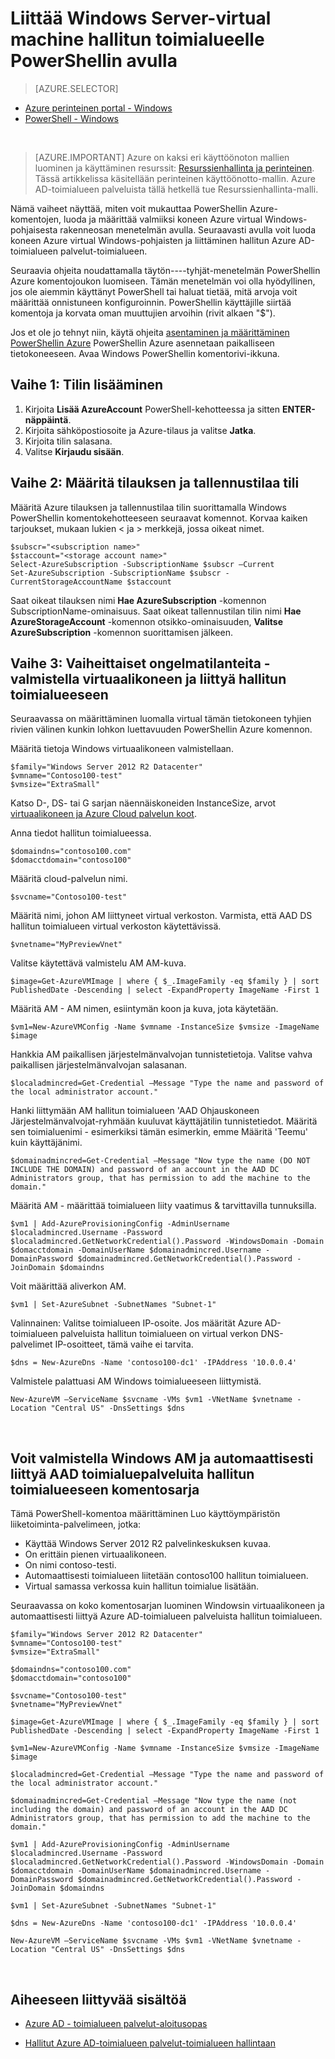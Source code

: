 <properties
    pageTitle="Azure Active Directory-toimialuepalveluista: Hallinnan oppaan | Microsoft Azure"
    description="Liittää Windowsin virtual koneen hallitun toimialueelle PowerShellin Azure ja perinteinen käyttöönotto-mallin avulla."
    services="active-directory-ds"
    documentationCenter=""
    authors="mahesh-unnikrishnan"
    manager="stevenpo"
    editor="curtand"/>

<tags
    ms.service="active-directory-ds"
    ms.workload="identity"
    ms.tgt_pltfrm="na"
    ms.devlang="na"
    ms.topic="article"
    ms.date="10/01/2016"
    ms.author="maheshu"/>


# <a name="join-a-windows-server-virtual-machine-to-a-managed-domain-using-powershell"></a>Liittää Windows Server-virtual machine hallitun toimialueelle PowerShellin avulla

> [AZURE.SELECTOR]
- [Azure perinteinen portal - Windows](active-directory-ds-admin-guide-join-windows-vm.md)
- [PowerShell - Windows](active-directory-ds-admin-guide-join-windows-vm-classic-powershell.md)

<br>

> [AZURE.IMPORTANT] Azure on kaksi eri käyttöönoton mallien luominen ja käyttäminen resurssit: [Resurssienhallinta ja perinteinen](../resource-manager-deployment-model.md). Tässä artikkelissa käsitellään perinteinen käyttöönotto-mallin. Azure AD-toimialueen palveluista tällä hetkellä tue Resurssienhallinta-malli.

Nämä vaiheet näyttää, miten voit mukauttaa PowerShellin Azure-komentojen, luoda ja määrittää valmiiksi koneen Azure virtual Windows-pohjaisesta rakenneosan menetelmän avulla. Seuraavasti avulla voit luoda koneen Azure virtual Windows-pohjaisten ja liittäminen hallitun Azure AD-toimialueen palvelut-toimialueen.

Seuraavia ohjeita noudattamalla täytön----tyhjät-menetelmän PowerShellin Azure komentojoukon luomiseen. Tämän menetelmän voi olla hyödyllinen, jos ole aiemmin käyttänyt PowerShell tai haluat tietää, mitä arvoja voit määrittää onnistuneen konfiguroinnin. PowerShellin käyttäjille siirtää komentoja ja korvata oman muuttujien arvoihin (rivit alkaen "$").

Jos et ole jo tehnyt niin, käytä ohjeita [asentaminen ja määrittäminen PowerShellin Azure](../powershell-install-configure.md) PowerShellin Azure asennetaan paikalliseen tietokoneeseen. Avaa Windows PowerShellin komentorivi-ikkuna.

## <a name="step-1-add-your-account"></a>Vaihe 1: Tilin lisääminen

1. Kirjoita **Lisää AzureAccount** PowerShell-kehotteessa ja sitten **ENTER-näppäintä**.
2. Kirjoita sähköpostiosoite ja Azure-tilaus ja valitse **Jatka**.
3. Kirjoita tilin salasana.
4. Valitse **Kirjaudu sisään**.

## <a name="step-2-set-your-subscription-and-storage-account"></a>Vaihe 2: Määritä tilauksen ja tallennustilaa tili

Määritä Azure tilauksen ja tallennustilaa tilin suorittamalla Windows PowerShellin komentokehotteeseen seuraavat komennot. Korvaa kaiken tarjoukset, mukaan lukien < ja > merkkejä, jossa oikeat nimet.

    $subscr="<subscription name>"
    $staccount="<storage account name>"
    Select-AzureSubscription -SubscriptionName $subscr –Current
    Set-AzureSubscription -SubscriptionName $subscr -CurrentStorageAccountName $staccount

Saat oikeat tilauksen nimi **Hae AzureSubscription** -komennon SubscriptionName-ominaisuus. Saat oikeat tallennustilan tilin nimi **Hae AzureStorageAccount** -komennon otsikko-ominaisuuden, **Valitse AzureSubscription** -komennon suorittamisen jälkeen.


## <a name="step-3-step-by-step-walkthrough---provision-the-virtual-machine-and-join-it-to-the-managed-domain"></a>Vaihe 3: Vaiheittaiset ongelmatilanteita - valmistella virtuaalikoneen ja liittyä hallitun toimialueeseen
Seuraavassa on määrittäminen luomalla virtual tämän tietokoneen tyhjien rivien välinen kunkin lohkon luettavuuden PowerShellin Azure komennon.

Määritä tietoja Windows virtuaalikoneen valmistellaan.

    $family="Windows Server 2012 R2 Datacenter"
    $vmname="Contoso100-test"
    $vmsize="ExtraSmall"

Katso D-, DS- tai G sarjan näennäiskoneiden InstanceSize, arvot [virtuaalikoneen ja Azure Cloud palvelun koot](https://msdn.microsoft.com/library/azure/dn197896.aspx).

Anna tiedot hallitun toimialueessa.

    $domaindns="contoso100.com"
    $domacctdomain="contoso100"

Määritä cloud-palvelun nimi.

    $svcname="Contoso100-test"

Määritä nimi, johon AM liittyneet virtual verkoston. Varmista, että AAD DS hallitun toimialueen virtual verkoston käytettävissä.

    $vnetname="MyPreviewVnet"

Valitse käytettävä valmistelu AM AM-kuva.

    $image=Get-AzureVMImage | where { $_.ImageFamily -eq $family } | sort PublishedDate -Descending | select -ExpandProperty ImageName -First 1

Määritä AM - AM nimen, esiintymän koon ja kuva, jota käytetään.

    $vm1=New-AzureVMConfig -Name $vmname -InstanceSize $vmsize -ImageName $image

Hankkia AM paikallisen järjestelmänvalvojan tunnistetietoja. Valitse vahva paikallisen järjestelmänvalvojan salasanan.

    $localadmincred=Get-Credential –Message "Type the name and password of the local administrator account."

Hanki liittymään AM hallitun toimialueen 'AAD Ohjauskoneen Järjestelmänvalvojat-ryhmään kuuluvat käyttäjätilin tunnistetiedot. Määritä sen toimialuenimi - esimerkiksi tämän esimerkin, emme Määritä 'Teemu' kuin käyttäjänimi.

    $domainadmincred=Get-Credential –Message "Now type the name (DO NOT INCLUDE THE DOMAIN) and password of an account in the AAD DC Administrators group, that has permission to add the machine to the domain."

Määritä AM - määrittää toimialueen liity vaatimus & tarvittavilla tunnuksilla.

    $vm1 | Add-AzureProvisioningConfig -AdminUsername $localadmincred.Username -Password $localadmincred.GetNetworkCredential().Password -WindowsDomain -Domain $domacctdomain -DomainUserName $domainadmincred.Username -DomainPassword $domainadmincred.GetNetworkCredential().Password -JoinDomain $domaindns

Voit määrittää aliverkon AM.

    $vm1 | Set-AzureSubnet -SubnetNames "Subnet-1"

Valinnainen: Valitse toimialueen IP-osoite. Jos määrität Azure AD-toimialueen palveluista hallitun toimialueen on virtual verkon DNS-palvelimet IP-osoitteet, tämä vaihe ei tarvita.

    $dns = New-AzureDns -Name 'contoso100-dc1' -IPAddress '10.0.0.4'

Valmistele palattuasi AM Windows toimialueeseen liittymistä.

    New-AzureVM –ServiceName $svcname -VMs $vm1 -VNetName $vnetname -Location "Central US" -DnsSettings $dns

<br>

## <a name="script-to-provision-a-windows-vm-and-automatically-join-it-to-an-aad-domain-services-managed-domain"></a>Voit valmistella Windows AM ja automaattisesti liittyä AAD toimialuepalveluita hallitun toimialueeseen komentosarja
Tämä PowerShell-komentoa määrittäminen Luo käyttöympäristön liiketoiminta-palvelimeen, jotka:

- Käyttää Windows Server 2012 R2 palvelinkeskuksen kuvaa.
- On erittäin pienen virtuaalikoneen.
- On nimi contoso-testi.
- Automaattisesti toimialueen liitetään contoso100 hallitun toimialueen.
- Virtual samassa verkossa kuin hallitun toimialue lisätään.

Seuraavassa on koko komentosarjan luominen Windowsin virtuaalikoneen ja automaattisesti liittyä Azure AD-toimialueen palveluista hallitun toimialueen.

    $family="Windows Server 2012 R2 Datacenter"
    $vmname="Contoso100-test"
    $vmsize="ExtraSmall"

    $domaindns="contoso100.com"
    $domacctdomain="contoso100"

    $svcname="Contoso100-test"
    $vnetname="MyPreviewVnet"

    $image=Get-AzureVMImage | where { $_.ImageFamily -eq $family } | sort PublishedDate -Descending | select -ExpandProperty ImageName -First 1

    $vm1=New-AzureVMConfig -Name $vmname -InstanceSize $vmsize -ImageName $image

    $localadmincred=Get-Credential –Message "Type the name and password of the local administrator account."

    $domainadmincred=Get-Credential –Message "Now type the name (not including the domain) and password of an account in the AAD DC Administrators group, that has permission to add the machine to the domain."

    $vm1 | Add-AzureProvisioningConfig -AdminUsername $localadmincred.Username -Password $localadmincred.GetNetworkCredential().Password -WindowsDomain -Domain $domacctdomain -DomainUserName $domainadmincred.Username -DomainPassword $domainadmincred.GetNetworkCredential().Password -JoinDomain $domaindns

    $vm1 | Set-AzureSubnet -SubnetNames "Subnet-1"

    $dns = New-AzureDns -Name 'contoso100-dc1' -IPAddress '10.0.0.4'

    New-AzureVM –ServiceName $svcname -VMs $vm1 -VNetName $vnetname -Location "Central US" -DnsSettings $dns

<br>

## <a name="related-content"></a>Aiheeseen liittyvää sisältöä
- [Azure AD - toimialueen palvelut-aloitusopas](./active-directory-ds-getting-started.md)

- [Hallitut Azure AD-toimialueen palvelut-toimialueen hallintaan](./active-directory-ds-admin-guide-administer-domain.md)
